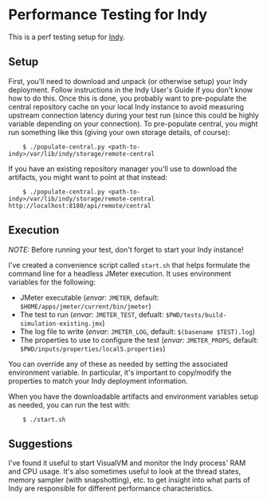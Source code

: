 # Performance Testing for Indy

This is a perf testing setup for [Indy](https://commonjava.github.io/indy/).

## Setup

First, you'll need to download and unpack (or otherwise setup) your Indy deployment. Follow instructions in the Indy User's Guide if you don't know how to do this. Once this is done, you probably want to pre-populate the central repository cache on your local Indy instance to avoid measuring upstream connection latency during your test run (since this could be highly variable depending on your connection). To pre-populate central, you might run something like this (giving your own storage details, of course):

```
    $ ./populate-central.py <path-to-indy>/var/lib/indy/storage/remote-central
```

If you have an existing repository manager you'll use to download the artifacts, you might want to point at that instead:

```
    $ ./populate-central.py <path-to-indy>/var/lib/indy/storage/remote-central http://localhost:8180/api/remote/central
```

## Execution

*NOTE:* Before running your test, don't forget to start your Indy instance!

I've created a convenience script called `start.sh` that helps formulate the command line for a headless JMeter execution. It uses environment variables for the following:

* JMeter executable (*envar:* `JMETER`, default: `$HOME/apps/jmeter/current/bin/jmeter`)
* The test to run (*envar:* `JMETER_TEST`, defualt: `$PWD/tests/build-simulation-existing.jmx`)
* The log file to write (*envar:* `JMETER_LOG`, default: `$(basename $TEST).log`)
* The properties to use to configure the test (*envar:* `JMETER_PROPS`, default: `$PWD/inputs/properties/local5.properties`)

You can override any of these as needed by setting the associated environment variable. In particular, it's important to copy/modify the properties to match your Indy deployment information.

When you have the downloadable artifacts and environment variables setup as needed, you can run the test with:

```
    $ ./start.sh
```

## Suggestions

I've found it useful to start VisualVM and monitor the Indy process' RAM and CPU usage. It's also sometimes useful to look at the thread states, memory sampler (with snapshotting), etc. to get insight into what parts of Indy are responsible for different performance characteristics.
